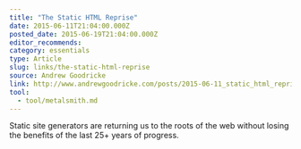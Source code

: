 ```yaml
---
title: "The Static HTML Reprise"
date: 2015-06-11T21:04:00.000Z
posted_date: 2015-06-19T21:04:00.000Z
editor_recommends:
category: essentials
type: Article
slug: links/the-static-html-reprise
source: Andrew Goodricke
link: http://www.andrewgoodricke.com/posts/2015-06-11_static_html_reprise.html
tool:
  - tool/metalsmith.md
---
```

Static site generators are returning us to the roots of the web without losing the benefits of the last 25+ years of progress.



